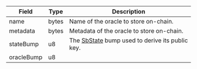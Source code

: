 | Field      | Type  | Description                                                              |
| ---------- | ----- | ------------------------------------------------------------------------ |
| name       | bytes | Name of the oracle to store on-chain.                                    |
| metadata   | bytes | Metadata of the oracle to store on-chain.                                |
| stateBump  | u8    | The [SbState](/idl/accounts/SbState) bump used to derive its public key. |
| oracleBump | u8    |                                                                          |
